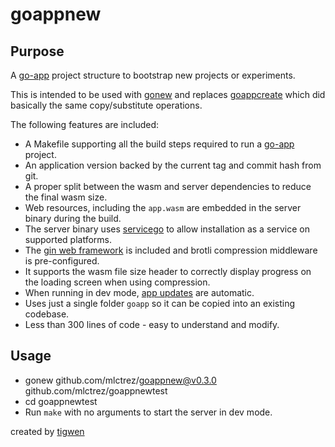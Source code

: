 # goappnew

## Purpose

A [go-app](https://go-app.dev/) project structure to bootstrap new projects or experiments.

This is intended to be used with [gonew](https://go.dev/blog/gonew) and
replaces [goappcreate](https://github.com/mlctrez/goappcreate) which did basically the same copy/substitute operations.

The following features are included:

* A Makefile supporting all the build steps required to run a [go-app](https://go-app.dev/) project.
* An application version backed by the current tag and commit hash from git.
* A proper split between the wasm and server dependencies to reduce the final wasm size.
* Web resources, including the `app.wasm` are embedded in the server binary during the build.
* The server binary uses [servicego](https://github.com/mlctrez/servicego) to allow installation as a service on
  supported platforms.
* The [gin web framework](https://github.com/gin-gonic/gin) is included and brotli compression middleware
  is pre-configured.
* It supports the wasm file size header to correctly display progress on the loading screen when using compression.
* When running in dev mode, [app updates](https://go-app.dev/lifecycle#listen-for-app-updates) are automatic.
* Uses just a single folder `goapp` so it can be copied into an existing codebase.
* Less than 300 lines of code - easy to understand and modify.

## Usage

* gonew github.com/mlctrez/goappnew@v0.3.0 github.com/mlctrez/goappnewtest 
* cd goappnewtest
* Run `make` with no arguments to start the server in dev mode.

created by [tigwen](https://github.com/mlctrez/tigwen)
